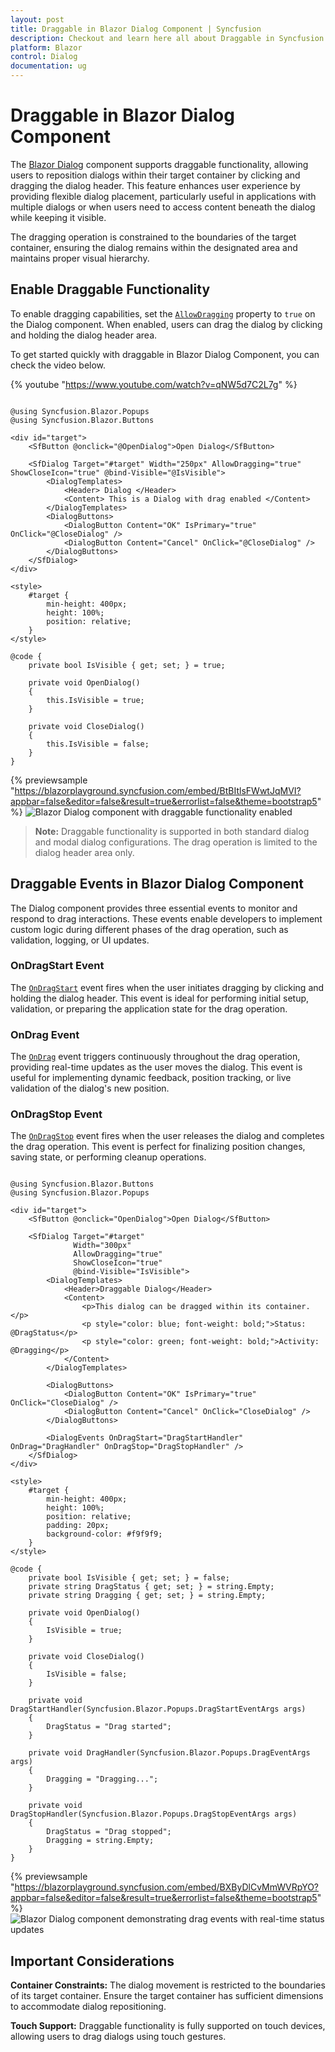 ```yaml
---
layout: post
title: Draggable in Blazor Dialog Component | Syncfusion
description: Checkout and learn here all about Draggable in Syncfusion Blazor Dialog component and much more details.
platform: Blazor
control: Dialog
documentation: ug
---
```


# Draggable in Blazor Dialog Component

The [Blazor Dialog](https://www.syncfusion.com/blazor-components/blazor-modal-dialog) component supports draggable functionality, allowing users to reposition dialogs within their target container by clicking and dragging the dialog header. This feature enhances user experience by providing flexible dialog placement, particularly useful in applications with multiple dialogs or when users need to access content beneath the dialog while keeping it visible.

The dragging operation is constrained to the boundaries of the target container, ensuring the dialog remains within the designated area and maintains proper visual hierarchy.

## Enable Draggable Functionality

To enable dragging capabilities, set the [`AllowDragging`](https://help.syncfusion.com/cr/blazor/Syncfusion.Blazor.Popups.SfDialog.html#Syncfusion_Blazor_Popups_SfDialog_AllowDragging) property to `true` on the Dialog component. When enabled, users can drag the dialog by clicking and holding the dialog header area.

To get started quickly with draggable in Blazor Dialog Component, you can check the video below.

{% youtube "https://www.youtube.com/watch?v=qNW5d7C2L7g" %}

```cshtml

@using Syncfusion.Blazor.Popups
@using Syncfusion.Blazor.Buttons

<div id="target">
    <SfButton @onclick="@OpenDialog">Open Dialog</SfButton>

    <SfDialog Target="#target" Width="250px" AllowDragging="true" ShowCloseIcon="true" @bind-Visible="@IsVisible">
        <DialogTemplates>
            <Header> Dialog </Header>
            <Content> This is a Dialog with drag enabled </Content>
        </DialogTemplates>
        <DialogButtons>
            <DialogButton Content="OK" IsPrimary="true" OnClick="@CloseDialog" />
            <DialogButton Content="Cancel" OnClick="@CloseDialog" />
        </DialogButtons>
    </SfDialog>
</div>

<style>
    #target {
        min-height: 400px;
        height: 100%;
        position: relative;
    }
</style>

@code {
    private bool IsVisible { get; set; } = true;

    private void OpenDialog()
    {
        this.IsVisible = true;
    }

    private void CloseDialog()
    {
        this.IsVisible = false;
    }
}

```
{% previewsample "https://blazorplayground.syncfusion.com/embed/BtBItlsFWwtJqMVI?appbar=false&editor=false&result=true&errorlist=false&theme=bootstrap5" %}
![Blazor Dialog component with draggable functionality enabled](./images/blazor-dialog-draggable.gif)

>**Note:** Draggable functionality is supported in both standard dialog and modal dialog configurations. The drag operation is limited to the dialog header area only.

## Draggable Events in Blazor Dialog Component

The Dialog component provides three essential events to monitor and respond to drag interactions. These events enable developers to implement custom logic during different phases of the drag operation, such as validation, logging, or UI updates.

### OnDragStart Event

The [`OnDragStart`](https://help.syncfusion.com/cr/blazor/Syncfusion.Blazor.Popups.DragStartEventArgs.html) event fires when the user initiates dragging by clicking and holding the dialog header. This event is ideal for performing initial setup, validation, or preparing the application state for the drag operation.

### OnDrag Event

The [`OnDrag`](https://help.syncfusion.com/cr/blazor/Syncfusion.Blazor.Popups.DragEventArgs.html) event triggers continuously throughout the drag operation, providing real-time updates as the user moves the dialog. This event is useful for implementing dynamic feedback, position tracking, or live validation of the dialog's new position.

### OnDragStop Event

The [`OnDragStop`](https://help.syncfusion.com/cr/blazor/Syncfusion.Blazor.Popups.DragStopEventArgs.html) event fires when the user releases the dialog and completes the drag operation. This event is perfect for finalizing position changes, saving state, or performing cleanup operations.

```cshtml

@using Syncfusion.Blazor.Buttons
@using Syncfusion.Blazor.Popups

<div id="target">
    <SfButton @onclick="OpenDialog">Open Dialog</SfButton>

    <SfDialog Target="#target"
              Width="300px"
              AllowDragging="true"
              ShowCloseIcon="true"
              @bind-Visible="IsVisible">
        <DialogTemplates>
            <Header>Draggable Dialog</Header>
            <Content>
                <p>This dialog can be dragged within its container.</p>
                <p style="color: blue; font-weight: bold;">Status: @DragStatus</p>
                <p style="color: green; font-weight: bold;">Activity: @Dragging</p>
            </Content>
        </DialogTemplates>

        <DialogButtons>
            <DialogButton Content="OK" IsPrimary="true" OnClick="CloseDialog" />
            <DialogButton Content="Cancel" OnClick="CloseDialog" />
        </DialogButtons>

        <DialogEvents OnDragStart="DragStartHandler" OnDrag="DragHandler" OnDragStop="DragStopHandler" />
    </SfDialog>
</div>

<style>
    #target {
        min-height: 400px;
        height: 100%;
        position: relative;
        padding: 20px;
        background-color: #f9f9f9;
    }
</style>

@code {
    private bool IsVisible { get; set; } = false;
    private string DragStatus { get; set; } = string.Empty;
    private string Dragging { get; set; } = string.Empty;

    private void OpenDialog()
    {
        IsVisible = true;
    }

    private void CloseDialog()
    {
        IsVisible = false;
    }

    private void DragStartHandler(Syncfusion.Blazor.Popups.DragStartEventArgs args)
    {
        DragStatus = "Drag started";
    }

    private void DragHandler(Syncfusion.Blazor.Popups.DragEventArgs args)
    {
        Dragging = "Dragging...";
    }

    private void DragStopHandler(Syncfusion.Blazor.Popups.DragStopEventArgs args)
    {
        DragStatus = "Drag stopped";
        Dragging = string.Empty;
    }
}

```

{% previewsample "https://blazorplayground.syncfusion.com/embed/BXByDlCvMmWVRpYO?appbar=false&editor=false&result=true&errorlist=false&theme=bootstrap5" %}
![Blazor Dialog component demonstrating drag events with real-time status updates](./images/blazor-draggable-events.gif)

## Important Considerations

**Container Constraints:** The dialog movement is restricted to the boundaries of its target container. Ensure the target container has sufficient dimensions to accommodate dialog repositioning.

**Touch Support:** Draggable functionality is fully supported on touch devices, allowing users to drag dialogs using touch gestures.